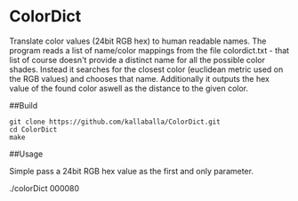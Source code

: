 ColorDict
============

Translate color values (24bit RGB hex) to human readable names. The program reads a list of name/color mappings
from the file colordict.txt - that list of course doesn't provide a distinct name for all the possible color shades.
Instead it searches for the closest color (euclidean metric used on the RGB values) and chooses that name.
Additionally it outputs the hex value of the found color aswell as the distance to the given color.

##Build

    git clone https://github.com/kallaballa/ColorDict.git
    cd ColorDict
    make

##Usage

Simple pass a 24bit RGB hex value as the first and only parameter. 

   ./colorDict 000080


